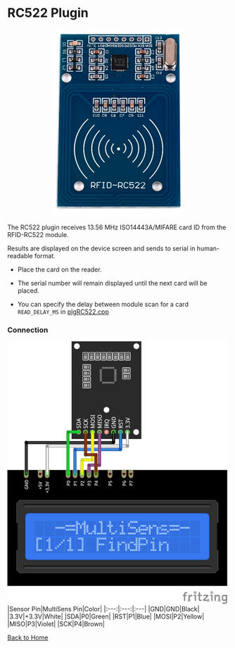 # RC522 Plugin
<p align="center"><img src="RC522.png"/></p>

The RC522 plugin receives 13.56 MHz ISO14443A/MIFARE card ID from the RFID-RC522 module.

Results are displayed on the device screen and sends to serial in human-readable format.

* Place the card on the reader.

* The serial number will remain displayed until the next card will be placed.
 
* You can specify the delay between module scan for a card `READ_DELAY_MS` 
  in [plgRC522.cpp](/plgRC522.cpp)

### Connection
![RC522Connection](RC522-CONN.png)
|Sensor Pin|MultiSens Pin|Color|
|:---:|:---:|:---|
|GND|GND|Black|
|3.3V|+3.3V|White|
|SDA|P0|Green|
|RST|P1|Blue|
|MOSI|P2|Yellow|
|MISO|P3|Violet|
|SCK|P4|Brown|



[Back to Home](/#supported-devices)

